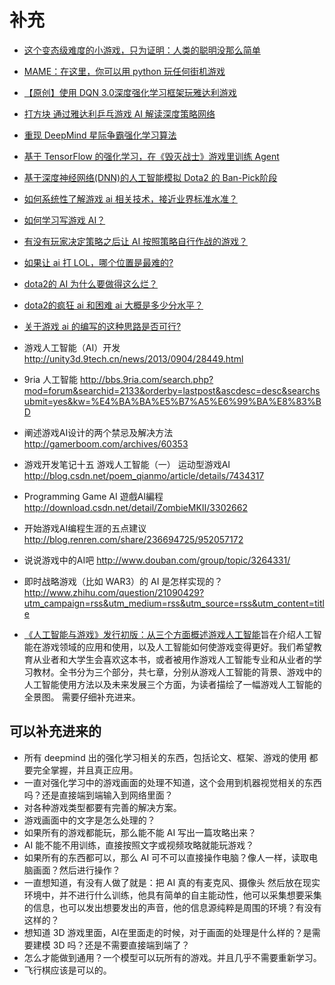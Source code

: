 # 补充

- [这个变态级难度的小游戏，只为证明：人类的聪明没那么简单](https://zhuanlan.zhihu.com/p/34379798)




- [MAME：在这里，你可以用 python 玩任何街机游戏](https://www.jqr.com/article/000572)


- [【原创】使用 DQN 3.0深度强化学习框架玩雅达利游戏](https://www.jqr.com/news/008198)
- [打方块 通过雅达利乒乓游戏 AI 解读深度策略网络](https://blog.csdn.net/qq_27667937/article/details/81022394)
- [重现 DeepMind 星际争霸强化学习算法](https://zhuanlan.zhihu.com/p/29246185)
- [基于 TensorFlow 的强化学习，在《毁灭战士》游戏里训练 Agent](https://www.leiphone.com/news/201801/SddRqF9JCWDfXLje.html)

- [基于深度神经网络(DNN)的人工智能模拟 Dota2 的 Ban-Pick阶段](https://zhuanlan.zhihu.com/p/28237130)


- [如何系统性了解游戏 ai 相关技术，接近业界标准水准？](https://www.zhihu.com/question/29335808)
- [如何学习写游戏 AI？](https://www.zhihu.com/question/31409633)
- [有没有玩家决定策略之后让 AI 按照策略自行作战的游戏？](https://www.zhihu.com/question/28006015)
- [如果让 ai 打 LOL，哪个位置是最难的?](https://www.zhihu.com/question/55360935)


- [dota2的 AI 为什么要做得这么烂？](https://www.zhihu.com/question/24494928)
- [dota2的疯狂 ai 和困难 ai 大概是多少分水平？](https://www.zhihu.com/question/55295115)
- [关于游戏 ai 的编写的这种思路是否可行?](https://www.zhihu.com/question/39916873)




- 游戏人工智能（AI）开发	http://unity3d.9tech.cn/news/2013/0904/28449.html
- 9ria 人工智能	http://bbs.9ria.com/search.php?mod=forum&searchid=2133&orderby=lastpost&ascdesc=desc&searchsubmit=yes&kw=%E4%BA%BA%E5%B7%A5%E6%99%BA%E8%83%BD
- 阐述游戏AI设计的两个禁忌及解决方法	http://gamerboom.com/archives/60353
- 游戏开发笔记十五 游戏人工智能（一） 运动型游戏AI 	http://blog.csdn.net/poem_qianmo/article/details/7434317
- Programming Game AI 遊戲AI編程	http://download.csdn.net/detail/ZombieMKII/3302662
- 开始游戏AI编程生涯的五点建议	http://blog.renren.com/share/236694725/952057172
- 说说游戏中的AI吧	http://www.douban.com/group/topic/3264331/

- 即时战略游戏（比如 WAR3）的 AI 是怎样实现的？	http://www.zhihu.com/question/21090429?utm_campaign=rss&utm_medium=rss&utm_source=rss&utm_content=title


- [《人工智能与游戏》发行初版：从三个方面概述游戏人工智能](https://mp.weixin.qq.com/s/E2YWBjswFNijKVmJ_rNHVA?)旨在介绍人工智能在游戏领域的应用和使用，以及人工智能如何使游戏变得更好。我们希望教育从业者和大学生会喜欢这本书，或者被用作游戏人工智能专业和从业者的学习教材。全书分为三个部分，共七章，分别从游戏人工智能的背景、游戏中的人工智能使用方法以及未来发展三个方面，为读者描绘了一幅游戏人工智能的全景图。 需要仔细补充进来。


## 可以补充进来的

- 所有 deepmind 出的强化学习相关的东西，包括论文、框架、游戏的使用 都要完全掌握，并且真正应用。
- 一直对强化学习中的游戏画面的处理不知道，这个会用到机器视觉相关的东西吗？还是直接端到端输入到网络里面？
- 对各种游戏类型都要有完善的解决方案。
- 游戏画面中的文字是怎么处理的？
- 如果所有的游戏都能玩，那么能不能 AI 写出一篇攻略出来？
- AI 能不能不用训练，直接按照文字或视频攻略就能玩游戏？
- 如果所有的东西都可以，那么 AI 可不可以直接操作电脑？像人一样，读取电脑画面？然后进行操作？
- 一直想知道，有没有人做了就是：把 AI 真的有麦克风、摄像头 然后放在现实环境中，并不进行什么训练，他具有简单的自主能动性，他可以采集想要采集的信息，也可以发出想要发出的声音，他的信息源纯粹是周围的环境？有没有这样的？
- 想知道 3D 游戏里面，AI在里面走的时候，对于画面的处理是什么样的？是需要建模 3D 吗？还是不需要直接端到端了？
- 怎么才能做到通用？一个模型可以玩所有的游戏。并且几乎不需要重新学习。
- 飞行棋应该是可以的。
